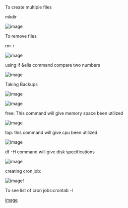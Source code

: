 To create multiple files

mkdir <file name>
  
  ![image](https://user-images.githubusercontent.com/85178565/227053702-fb1f18e6-64d3-42dd-920a-0e1eb71c7c75.png)

  To remove files
  
  rm-r <file name>
  
  ![image](https://user-images.githubusercontent.com/85178565/227053982-8c6941c7-f253-4922-b4f0-97088bd6488d.png)
  
  using if &elis command compare two numbers
  
  ![image](https://user-images.githubusercontent.com/85178565/227065573-ec2eeabc-4157-40c8-a22a-fc5db5c001c0.png)

  Taking Backups
  
  ![image](https://user-images.githubusercontent.com/85178565/227071508-4218a7bd-9d35-4993-b04a-e81b894b54c4.png)

  ![image](https://user-images.githubusercontent.com/85178565/227071708-930b540d-ecdb-44a7-a965-49771de3035b.png)

  free: This command will give memory space been utilized
  
  
![image](https://user-images.githubusercontent.com/85178565/227078210-e81d790f-cb5a-4c99-acda-2c8b0c8bb5aa.png)
  
  
  
  top: this command will give cpu been utilized
  
  
  ![image](https://user-images.githubusercontent.com/85178565/227078439-8e00c39a-5475-4c74-bbe4-17d8844902c6.png)
  
  
  
  df -H command will give disk specifications
  
  ![image](https://user-images.githubusercontent.com/85178565/227078643-531d5ffe-407f-4fa4-9070-3065f1a6474f.png)

  
  creating cron job:
  
  ![image](https://user-images.githubusercontent.com/85178565/227241025-b1e153dc-edc4-40b6-b4ac-5f0ea1bfbc6e.png)!  
  
  
  To see list of cron jobs:crontab -l
  
  
  [image](https://user-images.githubusercontent.com/85178565/227242719-2fda1a93-0c57-4641-a23f-4c73e1c7afe5.png)

  
  
  
  

  
  
  
  
